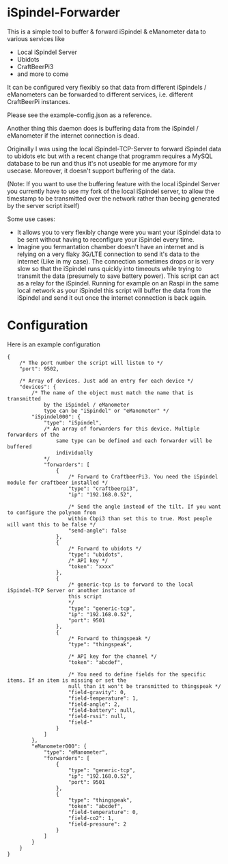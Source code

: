 # iSpindel-Forwarder

This is a simple tool to buffer & forward iSpindel & eManometer data to various
services like

- Local iSpindel Server
- Ubidots
- CraftBeerPi3
- and more to come

It can be configured very flexibly so that data from different iSpindels / eManometers
can be forwarded to different services, i.e. different CraftBeerPi instances.

Please see the example-config.json as a reference.

Another thing this daemon does is buffering data from the iSpindel / eManometer if the
internet connection is dead.

Originally I was using the local iSpindel-TCP-Server to forward iSpindel data to ubidots etc but
with a recent change that programm requires a MySQL database to be run and thus it's not useable 
for me anymore for my usecase. Moreover, it doesn't support buffering of the data.

(Note: If you want to use the buffering feature with the local iSpindel Server you currently
have to use my fork of the local iSpindel server, to allow the timestamp to be transmitted 
over the network rather than beeing generated by the server script itself)

Some use cases:
- It allows you to very flexibly change were you want your iSpindel data to be sent
without having to reconfigure your iSpindel every time.
- Imagine you fermantation chamber doesn't have an internet and is relying on a very
flaky 3G/LTE connection to send it's data to the internet (Like in my case).  The connection 
sometimes drops or is very slow so that the iSpindel runs quickly into timeouts while trying
to transmit the data (presumely to save battery power).
This script can act as a relay for the iSpindel. Running for example on an Raspi in 
the same local network as your iSpindel this script will buffer the data from the iSpindel
and send it out once the internet connection is back again.

# Configuration

Here is an example configuration

	{
		/* The port number the script will listen to */
		"port": 9502,

		/* Array of devices. Just add an entry for each device */
		"devices": {
			/* The name of the object must match the name that is transmitted 
				by the iSpindel / eManometer
				type can be "iSpindel" or "eManometer" */
			"iSpindel000": {
				"type": "iSpindel",
				/* An array of forwarders for this device. Multiple forwarders of the
					same type can be defined and each forwarder will be buffered
					individually
				*/
				"forwarders": [
					{
						/* Forward to CraftbeerPi3. You need the iSpindel module for craftbeer installed */
						"type": "craftbeerpi3",
						"ip": "192.168.0.52",

						/* Send the angle instead of the tilt. If you want to configure the polynom from
						within Cbpi3 than set this to true. Most people will want this to be false */
						"send-angle": false
					},
					{
						/* Forward to ubidots */
						"type": "ubidots",
						/* API key */
						"token": "xxxx"
					},
					{
						/* generic-tcp is to forward to the local iSpindel-TCP Server or another instance of
						this script
						*/
						"type": "generic-tcp",
						"ip": "192.168.0.52",
						"port": 9501
					},
					{
						/* Forward to thingspeak */
						"type": "thingspeak",

						/* API key for the channel */
						"token": "abcdef",

						/* You need to define fields for the specific items. If an item is missing or set the
						null than it won't be transmitted to thingspeak */
						"field-gravity": 0,
						"field-temperature": 1,
						"field-angle": 2,
						"field-battery": null,
						"field-rssi": null,
						"field-"
					}
				]
			},
			"eManometer000": {
				"type": "eManometer",
				"forwarders": [
					{
						"type": "generic-tcp",
						"ip": "192.168.0.52",
						"port": 9501
					},
					{
						"type": "thingspeak",
						"token": "abcdef",
						"field-temperature": 0,
						"field-co2": 1,
						"field-pressure": 2
					}
				]
			}
		}
	}

